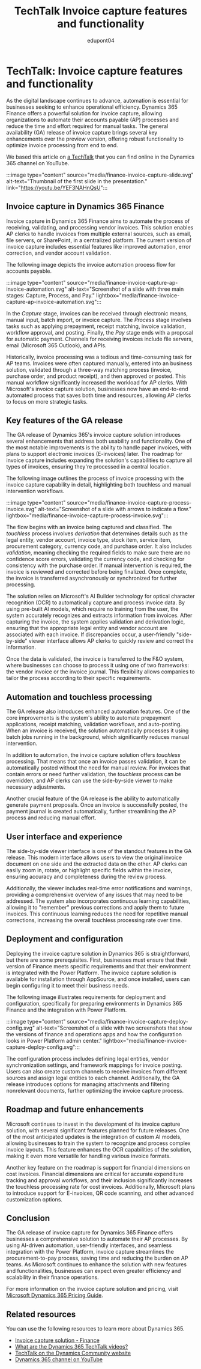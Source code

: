 ﻿---
title: TechTalk Invoice capture features and functionality
description: Summary of TechTalk video that talks about the invoice capture capabilities that are generally available in Dynamics 365 Finance.
ms.date: 10/08/2024
ms.topic: conceptual
author: edupont04
ms.author: edupont
ai-usage: ai-assisted
---

# TechTalk: Invoice capture features and functionality

As the digital landscape continues to advance, automation is essential for businesses seeking to enhance operational efficiency. Dynamics 365 Finance offers a powerful solution for invoice capture, allowing organizations to automate their accounts payable (AP) processes and reduce the time and effort required for manual tasks. The general availability (GA) release of invoice capture brings several key enhancements over the preview version, offering robust functionality to optimize invoice processing from end to end.

We based this article on [a TechTalk](https://youtu.be/YEF3NAHnQsU) that you can find online in the Dynamics 365 channel on YouTube.  

:::image type="content" source="media/finance-invoice-capture-slide.svg" alt-text="Thumbnail of the first slide in the presentation." link="https://youtu.be/YEF3NAHnQsU":::

## Invoice capture in Dynamics 365 Finance

Invoice capture in Dynamics 365 Finance aims to automate the process of receiving, validating, and processing vendor invoices. This solution enables AP clerks to handle invoices from multiple external sources, such as email, file servers, or SharePoint, in a centralized platform. The current version of invoice capture includes essential features like improved automation, error correction, and vendor account validation.

The following image depicts the invoice automation process flow for accounts payable.  

:::image type="content" source="media/finance-invoice-capture-ap-invoice-automation.svg" alt-text="Screenshot of a slide with three main stages: Capture, Process, and Pay." lightbox="media/finance-invoice-capture-ap-invoice-automation.svg":::

In the *Capture* stage, invoices can be received through electronic means, manual input, batch import, or invoice capture. The *Process* stage involves tasks such as applying prepayment, receipt matching, invoice validation, workflow approval, and posting. Finally, the *Pay* stage ends with a proposal for automatic payment. Channels for receiving invoices include file servers, email (Microsoft 365 Outlook), and APIs.  

Historically, invoice processing was a tedious and time-consuming task for AP teams. Invoices were often captured manually, entered into an business solution, validated through a three-way matching process (invoice, purchase order, and product receipt), and then approved or posted. This manual workflow significantly increased the workload for AP clerks. With Microsoft's invoice capture solution, businesses now have an end-to-end automated process that saves both time and resources, allowing AP clerks to focus on more strategic tasks.

## Key features of the GA release

The GA release of Dynamics 365's invoice capture solution introduces several enhancements that address both usability and functionality. One of the most notable improvements is the ability to handle paper invoices, with plans to support electronic invoices (E-invoices) later. The roadmap for invoice capture includes expanding the solution's capabilities to capture all types of invoices, ensuring they're processed in a central location.

The following image outlines the process of invoice processing with the invoice capture capability in detail, highlighting both touchless and manual intervention workflows.

:::image type="content" source="media/finance-invoice-capture-process-invoice.svg" alt-text="Screenshot of a slide with arrows to indicate a flow." lightbox="media/finance-invoice-capture-process-invoice.svg":::

The flow begins with an invoice being captured and classified. The *touchless* process involves *derivation* that determines details such as the legal entity, vendor account, invoice type, stock item, service item, procurement category, currency code, and purchase order. It also includes *validation*, meaning checking the required fields  to make sure there are no confidence score errors, validating the currency code, and checking for consistency with the purchase order. If manual intervention is required, the invoice is reviewed and corrected before being finalized. Once complete, the invoice is transferred asynchronously or synchronized for further processing.

The solution relies on Microsoft's AI Builder technology for optical character recognition (OCR) to automatically capture and process invoice data. By using pre-built AI models, which require no training from the user, the system accurately recognizes and extracts information from invoices. After capturing the invoice, the system applies validation and derivation logic, ensuring that the appropriate legal entity and vendor account are associated with each invoice. If discrepancies occur, a user-friendly "side-by-side" viewer interface allows AP clerks to quickly review and correct the information.

Once the data is validated, the invoice is transferred to the F&O system, where businesses can choose to process it using one of two frameworks: the vendor invoice or the invoice journal. This flexibility allows companies to tailor the process according to their specific requirements.

## Automation and touchless processing

The GA release also introduces enhanced automation features. One of the core improvements is the system's ability to automate prepayment applications, receipt matching, validation workflows, and auto-posting. When an invoice is received, the solution automatically processes it using batch jobs running in the background, which significantly reduces manual intervention.

In addition to automation, the invoice capture solution offers *touchless* processing. That means that once an invoice passes validation, it can be automatically posted without the need for manual review. For invoices that contain errors or need further validation, the *touchless* process can be overridden, and AP clerks can use the side-by-side viewer to make necessary adjustments.

Another crucial feature of the GA release is the ability to automatically generate payment proposals. Once an invoice is successfully posted, the payment journal is created automatically, further streamlining the AP process and reducing manual effort.

## User interface and experience

The side-by-side viewer interface is one of the standout features in the GA release. This modern interface allows users to view the original invoice document on one side and the extracted data on the other. AP clerks can easily zoom in, rotate, or highlight specific fields within the invoice, ensuring accuracy and completeness during the review process.

Additionally, the viewer includes real-time error notifications and warnings, providing a comprehensive overview of any issues that may need to be addressed. The system also incorporates continuous learning capabilities, allowing it to "remember" previous corrections and apply them to future invoices. This continuous learning reduces the need for repetitive manual corrections, increasing the overall touchless processing rate over time.

## Deployment and configuration

Deploying the invoice capture solution in Dynamics 365 is straightforward, but there are some prerequisites. First, businesses must ensure that their version of Finance meets specific requirements and that their environment is integrated with the Power Platform. The invoice capture solution is available for installation through AppSource, and once installed, users can begin configuring it to meet their business needs.

The following image illustrates requirements for deployment and configuration, specifically for preparing environments in Dynamics 365 Finance and the integration with Power Platform.

:::image type="content" source="media/finance-invoice-capture-deploy-config.svg" alt-text="Screenshot of a slide with two screenshots that show the versions of finance and operations apps and how the configuration looks in Power Platform admin center." lightbox="media/finance-invoice-capture-deploy-config.svg":::

The configuration process includes defining legal entities, vendor synchronization settings, and framework mappings for invoice posting. Users can also create custom channels to receive invoices from different sources and assign legal entities to each channel. Additionally, the GA release introduces options for managing attachments and filtering nonrelevant documents, further optimizing the invoice capture process.

## Roadmap and future enhancements

Microsoft continues to invest in the development of its invoice capture solution, with several significant features planned for future releases. One of the most anticipated updates is the integration of custom AI models, allowing businesses to train the system to recognize and process complex invoice layouts. This feature enhances the OCR capabilities of the solution, making it even more versatile for handling various invoice formats.

Another key feature on the roadmap is support for financial dimensions on cost invoices. Financial dimensions are critical for accurate expenditure tracking and approval workflows, and their inclusion significantly increases the touchless processing rate for cost invoices. Additionally, Microsoft plans to introduce support for E-invoices, QR code scanning, and other advanced customization options.

## Conclusion

The GA release of invoice capture for Dynamics 365 Finance offers businesses a comprehensive solution to automate their AP processes. By using AI-driven automation, user-friendly interfaces, and seamless integration with the Power Platform, invoice capture streamlines the procurement-to-pay process, saving time and reducing the burden on AP teams. As Microsoft continues to enhance the solution with new features and functionalities, businesses can expect even greater efficiency and scalability in their finance operations.

For more information on the invoice capture solution and pricing, visit [Microsoft Dynamics 365 Pricing Guide](https://dynamics.microsoft.com/pricing/).

## Related resources

You can use the following resources to learn more about Dynamics 365.

- [Invoice capture solution - Finance](/dynamics365/finance/accounts-payable/invoice-capture-overview)  
- [What are the Dynamics 365 TechTalk videos?](../roles/techtalk-videos.md)
- [TechTalk on the Dynamics Community website](https://community.dynamics.com/videos/)
- [Dynamics 365 channel on YouTube](https://www.youtube.com/channel/UC5QxCcXhFFixs1nfmOpJlvQ)

